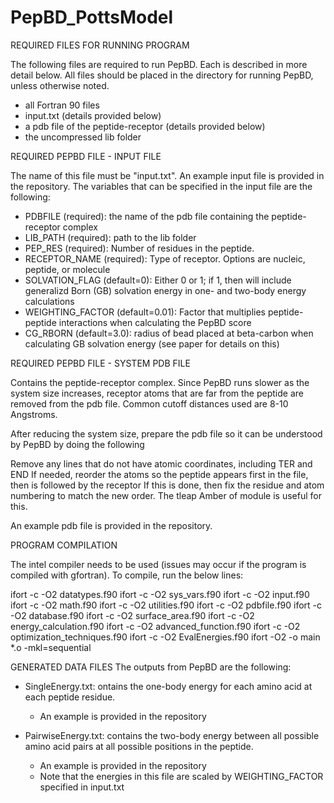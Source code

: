 # PepBD_PottsModel

REQUIRED FILES FOR RUNNING PROGRAM

The following files are required to run PepBD. Each is described in more detail below. All files should be placed in the directory for running PepBD, unless otherwise noted.

- all Fortran 90 files
- input.txt (details provided below)
- a pdb file of the peptide-receptor (details provided below)
- the uncompressed lib folder

REQUIRED PEPBD FILE - INPUT FILE

The name of this file must be "input.txt". An example input file is provided in the repository. The variables that can be specified in the input file are the following:

- PDBFILE (required): the name of the pdb file containing the peptide-receptor complex
- LIB_PATH (required): path to the lib folder
- PEP_RES (required): Number of residues in the peptide.
- RECEPTOR_NAME (required): Type of receptor. Options are nucleic, peptide, or molecule
- SOLVATION_FLAG (default=0): Either 0 or 1; if 1, then will include generalizd Born (GB) solvation energy in one- and two-body energy calculations
- WEIGHTING_FACTOR (default=0.01): Factor that multiplies peptide-peptide interactions when calculating the PepBD score
- CG_RBORN (default=3.0): radius of bead placed at beta-carbon when calculating GB solvation energy (see paper for details on this)

REQUIRED PEPBD FILE - SYSTEM PDB FILE

Contains the peptide-receptor complex. Since PepBD runs slower as the system size increases, receptor atoms that are far from the peptide are removed from the pdb file. Common cutoff distances used are 8-10 Angstroms.

After reducing the system size, prepare the pdb file so it can be understood by PepBD by doing the following

Remove any lines that do not have atomic coordinates, including TER and END
If needed, reorder the atoms so the peptide appears first in the file, then is followed by the receptor
If this is done, then fix the residue and atom numbering to match the new order. The tleap Amber of module is useful for this.

An example pdb file is provided in the repository.

PROGRAM COMPILATION

The intel compiler needs to be used (issues may occur if the program is compiled with gfortran). To compile, run the below lines:

ifort -c -O2 datatypes.f90
ifort -c -O2 sys_vars.f90
ifort -c -O2 input.f90
ifort -c -O2 math.f90
ifort -c -O2 utilities.f90
ifort -c -O2 pdbfile.f90
ifort -c -O2 database.f90 
ifort -c -O2 surface_area.f90
ifort -c -O2 energy_calculation.f90
ifort -c -O2 advanced_function.f90
ifort -c -O2 optimization_techniques.f90
ifort -c -O2 EvalEnergies.f90
ifort -O2 -o main *.o -mkl=sequential

GENERATED DATA FILES
The outputs from PepBD are the following: 

- SingleEnergy.txt: ontains the one-body energy for each amino acid at each peptide residue.
	- An example is provided in the repository

- PairwiseEnergy.txt: contains the two-body energy between all possible amino acid pairs at all possible positions in the peptide.
	- An example is provided in the repository
 	- Note that the energies in this file are scaled by WEIGHTING_FACTOR specified in input.txt
